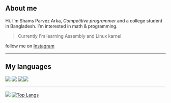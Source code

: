 ## About me
Hi. I’m Shams Parvez Arka, *Competitive programmer* and a college student in Bangladesh. I’m interested in math & programming.
> Currently I'm learning Assembly and Linux karnel

follow me on [Instagram](https://www.instagram.com/shams_parvez_arka)
<hr>

## My languages
<img src="https://img.icons8.com/color/50/000000/c-programming.png"/> <img src="https://img.icons8.com/color/50/000000/c-plus-plus-logo.png"/> <img src="https://img.icons8.com/color/50/000000/python--v1.png"/><img src="https://img.icons8.com/plasticine/57/000000/bash.png"/>
<hr>

![](https://github-readme-stats.vercel.app/api?username=ShamsParvezArka&show_icons=true&theme=default)
[![Top Langs](https://github-readme-stats.vercel.app/api/top-langs/?username=ShamsParvezArka&layout=compact)](https://github.com/anuraghazra/github-readme-stats)


<!---
ShamsParvezArka/ShamsParvezArka is a ✨ special ✨ repository because its `README.md` (this file) appears on your GitHub profile.
You can click the Preview link to take a look at your changes.
--->

